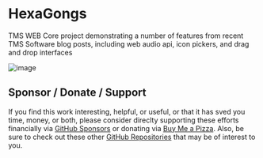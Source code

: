 # HexaGongs
 TMS WEB Core project demonstrating a number of features from recent TMS Software blog posts, including web audio api, icon pickers, and drag and drop interfaces

 ![image](https://github.com/500Foods/HexaGongs/assets/41052272/5ce6978d-7ec8-428c-b584-f3d5c421d0a3)

## Sponsor / Donate / Support
If you find this work interesting, helpful, or useful, or that it has sved you time, money, or both, please consider direclty supporting these efforts financially via [GitHub Sponsors](https://github.com/sponsors/500Foods) or donating via [Buy Me a Pizza](https://www.buymeacoffee.com/andrewsimard500). Also, be sure to check out these other [GitHub Repositories](https://github.com/500Foods?tab=repositories&q=&sort=stargazers) that may be of interest to you.
